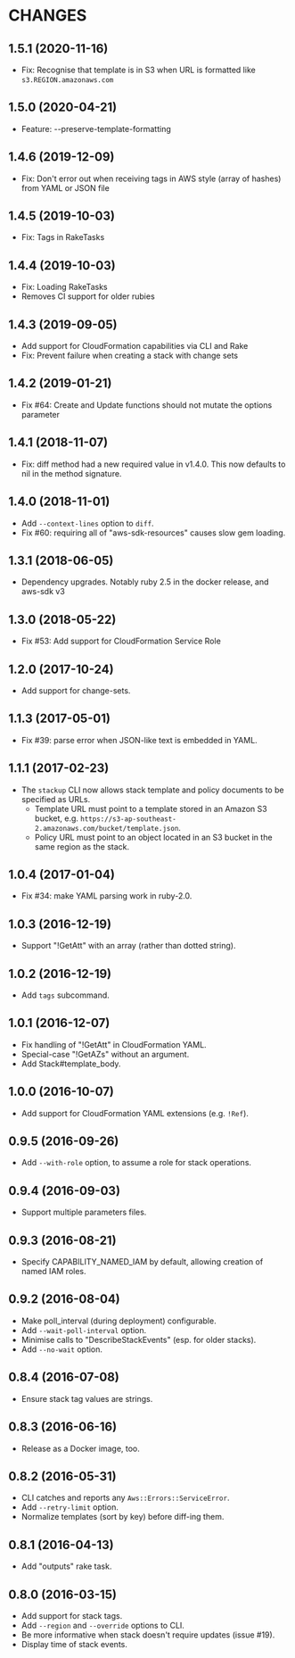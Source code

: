 # CHANGES

## 1.5.1 (2020-11-16)

* Fix: Recognise that template is in S3 when URL is formatted like `s3.REGION.amazonaws.com`

## 1.5.0 (2020-04-21)

* Feature: --preserve-template-formatting

## 1.4.6 (2019-12-09)

* Fix: Don't error out when receiving tags in AWS style (array of hashes) from YAML or JSON file

## 1.4.5 (2019-10-03)

* Fix: Tags in RakeTasks

## 1.4.4 (2019-10-03)

* Fix: Loading RakeTasks
* Removes CI support for older rubies

## 1.4.3 (2019-09-05)

* Add support for CloudFormation capabilities via CLI and Rake
* Fix: Prevent failure when creating a stack with change sets

## 1.4.2 (2019-01-21)

* Fix #64: Create and Update functions should not mutate the options parameter

## 1.4.1 (2018-11-07)

* Fix: diff method had a new required value in v1.4.0. This now defaults to nil in the method signature.

## 1.4.0 (2018-11-01)

* Add `--context-lines` option to `diff`.
* Fix #60: requiring all of "aws-sdk-resources" causes slow gem loading.

## 1.3.1 (2018-06-05)

* Dependency upgrades. Notably ruby 2.5 in the docker release, and aws-sdk v3

## 1.3.0 (2018-05-22)

* Fix #53: Add support for CloudFormation Service Role

## 1.2.0 (2017-10-24)

* Add support for change-sets.

## 1.1.3 (2017-05-01)

* Fix #39: parse error when JSON-like text is embedded in YAML.

## 1.1.1 (2017-02-23)

* The `stackup` CLI now allows stack template and policy documents to be specified as URLs.
  * Template URL must point to a template stored in an Amazon S3 bucket, e.g. `https://s3-ap-southeast-2.amazonaws.com/bucket/template.json`.
  * Policy URL must point to an object located in an S3 bucket in the same region as the stack.

## 1.0.4 (2017-01-04)

* Fix #34: make YAML parsing work in ruby-2.0.

## 1.0.3 (2016-12-19)

* Support "!GetAtt" with an array (rather than dotted string).

## 1.0.2 (2016-12-19)

* Add `tags` subcommand.

## 1.0.1 (2016-12-07)

* Fix handling of "!GetAtt" in CloudFormation YAML.
* Special-case "!GetAZs" without an argument.
* Add Stack#template_body.

## 1.0.0 (2016-10-07)

* Add support for CloudFormation YAML extensions (e.g. `!Ref`).

## 0.9.5 (2016-09-26)

* Add `--with-role` option, to assume a role for stack operations.

## 0.9.4 (2016-09-03)

* Support multiple parameters files.

## 0.9.3 (2016-08-21)

* Specify CAPABILITY_NAMED_IAM by default, allowing creation of named IAM roles.

## 0.9.2 (2016-08-04)

* Make poll_interval (during deployment) configurable.
* Add `--wait-poll-interval` option.
* Minimise calls to "DescribeStackEvents" (esp. for older stacks).
* Add `--no-wait` option.

## 0.8.4 (2016-07-08)

* Ensure stack tag values are strings.

## 0.8.3 (2016-06-16)

* Release as a Docker image, too.

## 0.8.2 (2016-05-31)

* CLI catches and reports any `Aws::Errors::ServiceError`.
* Add `--retry-limit` option.
* Normalize templates (sort by key) before diff-ing them.

## 0.8.1 (2016-04-13)

* Add "outputs" rake task.

## 0.8.0 (2016-03-15)

* Add support for stack tags.
* Add `--region` and `--override` options to CLI.
* Be more informative when stack doesn't require updates (issue #19).
* Display time of stack events.

